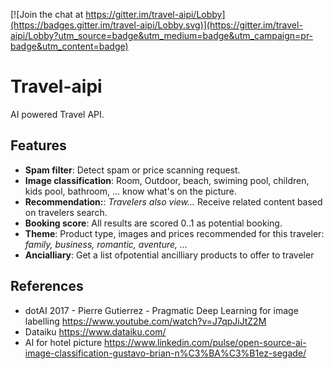 [![Join the chat at https://gitter.im/travel-aipi/Lobby](https://badges.gitter.im/travel-aipi/Lobby.svg)](https://gitter.im/travel-aipi/Lobby?utm_source=badge&utm_medium=badge&utm_campaign=pr-badge&utm_content=badge)

# Travel-aipi
AI powered Travel API. 

## Features
 * **Spam filter**: Detect spam or price scanning request.
 * **Image classification**: Room, Outdoor, beach, swiming pool, children, kids pool, bathroom, ... know what's on the picture.
 * **Recommendation:**: *Travelers also view...* Receive related content based on travelers search.
 * **Booking score**: All results are scored 0..1 as potential booking.
 * **Theme**: Product type, images and prices recommended for this traveler: *family, business, romantic, aventure, ...*
 * **Ancialliary**: Get a list ofpotential ancilliary products to offer to traveler
 
 
 ## References
  * dotAI 2017 - Pierre Gutierrez - Pragmatic Deep Learning for image labelling https://www.youtube.com/watch?v=J7qpJiJtZ2M
  * Dataiku https://www.dataiku.com/
  * AI for hotel picture https://www.linkedin.com/pulse/open-source-ai-image-classification-gustavo-brian-n%C3%BA%C3%B1ez-segade/
